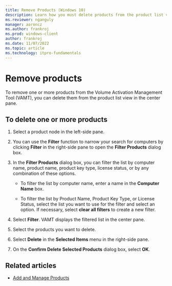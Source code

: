 ```yaml
---
title: Remove Products (Windows 10)
description: Learn how you must delete products from the product list view so you can remove products from the Volume Activation Management Tool (VAMT).
ms.reviewer: nganguly
manager: aaroncz
ms.author: frankroj
ms.prod: windows-client
author: frankroj
ms.date: 11/07/2022
ms.topic: article
ms.technology: itpro-fundamentals
---
```


# Remove products

To remove one or more products from the Volume Activation Management Tool (VAMT), you can delete them from the product list view in the center pane.

## To delete one or more products

1. Select a product node in the left-side pane.

2. You can use the **Filter** function to narrow your search for computers by clicking **Filter** in the right-side pane to open the **Filter Products** dialog box.

3. In the **Filter Products** dialog box, you can filter the list by computer name, product name, product key type, license status, or by any combination of these options.

    - To filter the list by computer name, enter a name in the **Computer Name** box.

    - To filter the list by Product Name, Product Key Type, or License Status, select the list you want to use for the filter and select an option. If necessary, select **clear all filters** to create a new filter.

4. Select **Filter**. VAMT displays the filtered list in the center pane.

5. Select the products you want to delete.

6. Select **Delete** in the **Selected Items** menu in the right-side pane.

7. On the **Confirm Delete Selected Products** dialog box, select **OK**.

## Related articles

- [Add and Manage Products](add-manage-products-vamt.md)
